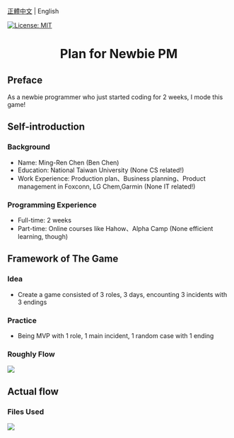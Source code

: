 [正體中文](./README.zh-TW.md) | English

[![License: MIT](https://img.shields.io/badge/License-MIT-yellow.svg)](https://opensource.org/licenses/MIT)

<h1 align="center">Plan for Newbie PM </h1>

## Preface
As a newbie programmer who just started coding for 2 weeks, I  mode this game!


## Self-introduction
### Background
- Name: Ming-Ren Chen (Ben Chen)
- Education: National Taiwan University (None CS related!)
- Work Experience: Production plan、Business planning、Product management in Foxconn, LG Chem,Garmin (None IT related!)

### Programming Experience
- Full-time: 2 weeks 
- Part-time: Online courses like Hahow、Alpha Camp (None efficient learning, though)


## Framework of The Game
### Idea
- Create a game consisted of 3 roles, 3 days, encounting 3 incidents with 3 endings
     
### Practice
- Being MVP with 1 role, 1 main incident, 1 random case with 1 ending
     
### Roughly Flow
![](https://lh3.googleusercontent.com/2tckljtVkp4cHK_KeKkn6pmKmofkQ0Y58vXGwwKhvYMwmkO6kTkzsu7IeB8SK_jm0jSohwwgUA45eber2-9SAfNiznu6vWgl3Cas6M-IW-T9YvYeimSibpy5kfLgSI8WWK9xcBA8=w2400)


## Actual flow
### Files Used
![](https://lh3.googleusercontent.com/OpVb3JEBw2iiOR5vYGk1Cz4oFHCcFK5MnyLSPZ3_gbApcVCUEH9F0s2VzP7-Jx1Rxl26NxEB7cb0E1VofrWq61KXbKqborSrp5MMmEO9pjbd7UIYPWpHn9lrXvbUivsyNHGvB8Fr=w2400)



